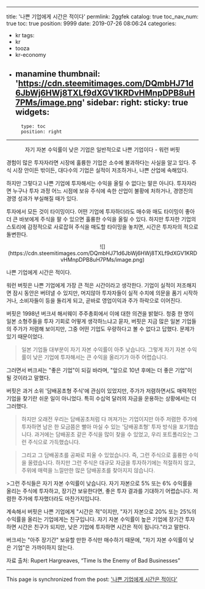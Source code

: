 
---
title: '나쁜 기업에게 시간은 적이다'
permlink: 2ggfek
catalog: true
toc_nav_num: true
toc: true
position: 9999
date: 2019-07-26 08:06:24
categories:
- kr
tags:
- kr
- tooza
- kr-economy
- manamine
thumbnail: 'https://cdn.steemitimages.com/DQmbHJ71d6JbWj6HWj8TXLf9dXGV1KRDvHMnpDPB8uH7PMs/image.png'
sidebar:
    right:
        sticky: true
widgets:
    -
        type: toc
        position: right
---


<center>
자기 자본 수익률이 낮은 기업은 일반적으로 나쁜 기업이다 - 워런 버핏
</center>

경험이 많은 투자자라면 시장에 훌륭한 기업은 소수에 불과하다는 사실을 알고 있다. 주식 시장 안이든 밖이든, 대다수의 기업은 실적이 저조하거나, 나쁜 산업에 속해있다.​

하지만 그렇다고 나쁜 기업에 투자해서는 수익을 올릴 수 없다는 말은 아니다. 투자자라면 누구나 투자 과정 어느 시점에 보유 주식에 속한 산업이 불황에 처하거나, 경영진의 경영 성과가 부실해질 때가 있다.​

투자에서 모든 것이 타이밍이다. 어떤 기업에 투자하더라도 매수와 매도 타이밍이 좋아 더 큰 바보에게 주식을 팔 수 있으면 훌륭한 수익을 올릴 수 있다. 하지만 투자한 기업의 스토리에 감정적으로 사로잡혀 주식을 매도할 타이밍을 놓치면, 시간은 투자자의 적으로 돌변한다.

<center>
​![](https://cdn.steemitimages.com/DQmbHJ71d6JbWj6HWj8TXLf9dXGV1KRDvHMnpDPB8uH7PMs/image.png)
</center>

나쁜 기업에게 시간은 적이다.

​워런 버핏은 나쁜 기업에게 가장 큰 적은 시간이라고 생각한다. 기업이 실적이 저조해지면 잠시 동안은 버텨낼 수 있지만, 머지않아 투자자들이 실적 수치에 의문을 품기 시작하거나, 소비자들이 등을 돌리게 되고, 곧바로 영업이익과 주가 하락으로 이어진다.

버핏은 1998년 버크셔 해서웨이 주주총회에서 이에 대한 의견을 밝혔다. 청중 한 명이 일본 소형주들을 투자 기회로 어떻게 생각하느냐고 묻자, 버핏은 지금 많은 일본 기업들의 주가가 저렴해 보이지만, 그중 어떤 기업도 우량하다고 볼 수 없다고 답했다. 문제가 있기 때문이었다.

>일본 기업들 대부분이 자기 자본 수익률이 아주 낮습니다. 그렇게 자기 자본 수익률이 낮은 기업에 투자해서는 큰 수익을 올리기가 아주 어렵습니다.

그러면서 버크셔는 "좋은 기업"이 되길 바라며, "앞으로 10년 후에는 더 좋은 기업"이 될 것이라고 말했다.

버핏은 과거 소위 '담배꽁초형 주식'에 관심이 있었지만, 주가가 저렴하면서도 매력적인 기업을 찾기란 쉬운 일이 아니었다. 특히 수십억 달러의 자금을 운용하는 상황에서는 더 그러했다.

>하지만 오래전 우리는 담배꽁초처럼 다 꺼져가는 기업이지만 아주 저렴한 주가에 투자하면 남은 한 모금쯤은 빨아 마실 수 있는 '담배꽁초형' 투자 방식을 포기했습니다. 과거에는 담배꽁초 같은 주식을 많이 찾을 수 있었고, 우리 포트폴리오는 그런 주식으로 가득했습니다.

>그리고 그 담배꽁초를 공짜로 피울 수 있었습니다. 즉, 그런 주식으로 훌륭한 수익을 올렸습니다. 하지만 그런 주식은 대규모 자금을 투자하기에는 적절하지 않고, 주위에 매력을 느낄만한 많은 담배꽁초를 찾아지지 않습니다.

​>그런 주식들은 자기 자본 수익률이 낮습니다. 자기 자본으로 5% 또는 6% 수익률을 올리는 주식에 투자하고, 장기간 보유한다면, 좋은 투자 결과를 기대하기 어렵습니다. 저렴한 주가에 투자했더라도 마찬가지입니다. 

계속해서 버핏은 나쁜 기업에게 "시간은 적"이지만, "자기 자본으로 20% 또는 25%의 수익률을 올리는 기업에게는 친구입니다. 자기 자본 수익률이 높은 기업에 장기간 투자하면 시간은 친구가 되지만, 낮은 기업에 투자하면 시간은 적이 됩니다."라고 말한다.​

버크셔는 "아주 장기간" 보유할 만한 주식만 매수하기 때문에, "자기 자본 수익률이 낮은 기업"은 가까이하지 않는다.​

자료 출처: Rupert Hargreaves, “Time Is the Enemy of Bad Businesses”

- - -

This page is synchronized from the post: ['나쁜 기업에게 시간은 적이다'](https://steemit.com/@pius.pius/2ggfek)
